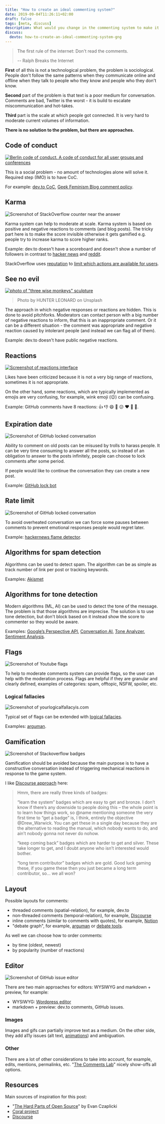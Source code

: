 ```yaml
---
title: "How to create an ideal commenting system?"
date: 2019-09-04T11:26:11+02:00
draft: false
tags: [meta, discuss]
description: What would you change in the commenting system to make it good?
discuss:
  devto: how-to-create-an-ideal-commenting-system-gng
---
```


> The first rule of the internet: Don't read the comments.
>
> -- Ralph Breaks the Internet

**First** of all this is not a technological problem, the problem is sociological. People don't follow the same patterns when they communicate online and offline when they talk to people who they know and people who they don't know.

**Second** part of the problem is that text is a poor medium for conversation. Comments are bad, Twitter is the worst - it is build to escalate miscommunication and hot-takes.

**Third** part is the scale at which people got connected. It is very hard to moderate current volumes of information.

**There is no solution to the problem, but there are approaches.**

## Code of conduct

[![Berlin code of conduct. A code of conduct for all user groups and conferences](./berlin-coc.png)](https://berlincodeofconduct.org/)

This is a social problem - no amount of technologies alone will solve it. Required step (IMO) is to have CoC.

For example: [dev.to CoC](https://dev.to/code-of-conduct), [Geek Feminism Blog comment policy](https://geekfeminismdotorg.wordpress.com/comment-policy/).

## Karma

![Screenshot of StackOverflow counter near the answer](./stackoverflow-karma.png)

Karma system can help to moderate at scale. Karma system is based on positive and negative reactions to comments (and blog posts). The tricky part here is to make the score invisible otherwise it gets gamified e.g. people try to increase karma to score higher ranks.

Example: dev.to doesn't have a scoreboard and doesn't show a number of followers in contrast to [hacker news](https://news.ycombinator.com/leaders) and [reddit](https://www.reddit.com/r/help/wiki/faq#wiki_how_does_karma_work.3F).

StackOverflow uses [reputation](https://meta.stackexchange.com/questions/7237/how-does-reputation-work) to [limit which actions are available for users](https://meta.stackexchange.com/questions/164899/the-complete-rate-limiting-guide).

## See no evil

[![photo of "three wise monkeys" sculpture](./three-wise-monkeys.jpg)](https://en.wikipedia.org/wiki/Three_wise_monkeys)

> Photo by HUNTER LEONARD on Unsplash

The approach in which negative responses or reactions are hidden. This is done to avoid pitchforks. Moderators can contact person with a big number of negative reactions to inform, that this is an inappropriate comment. Or it can be a different situation - the comment was appropriate and negative reaction caused by intolerant people (and instead we can flag all of them).

Example: dev.to doesn't have public negative reactions.

## Reactions

[![Screenshot of reactions interface](./reactions.png)](https://lab.coralproject.net/#%7B%22reactions%22%3Atrue%7D)

Likes have been criticized because it is not a very big range of reactions, sometimes it is not appropriate.

On the other hand, some reactions, which are typically implemented as emojis are very confusing, for example, wink emoji (😉) can be confusing.

Example: GitHub comments have 8 reactions: 👍 👎 😄 🎉 😕 ❤️ 🚀 👀.

## Expiration date

![Screenshot of GitHub locked conversation](./lock-bot.png)

Ability to comment on old posts can be misused by trolls to harass people. It can be very time consuming to answer all the posts, so instead of an obligation to answer to the posts infinitely, people can choose to lock comments after some period.

If people would like to continue the conversation they can create a new post.

Example: [GitHub lock bot](https://github.com/apps/lock)

## Rate limit

![Screenshot of GitHub locked conversation](./locked-conversation.png)

To avoid overheated conversation we can force some pauses between comments to prevent emotional responses people would regret later.

Example: [hackernews flame detector](https://github.com/minimaxir/hacker-news-undocumented/blob/master/README.md#flame-war-detector).

## Algorithms for spam detection

Algorithms can be used to detect spam. The algorithm can be as simple as track number of link per post or tracking keywords.

Examples: [Akismet](https://akismet.com/)

## Algorithms for tone detection

Modern algorithms (ML, AI) can be used to detect the tone of the message. The problem is that those algorithms are imprecise. The solution is to use tone detection, but don't block based on it instead show the score to commenter so they would be aware.

Examples: [Google’s Perspective API](http://perspectiveapi.com/#/home), [Conversation AI](https://conversationai.github.io/), [Tone Analyzer](https://tone-analyzer-demo.ng.bluemix.net/), [Sentiment Analysis](https://www.infoq.com/articles/sentiment-analysis-whats-with-the-tone/).

## Flags

![Screenshot of Youtube flags](./youtube-report-comment.png)

To help to moderate comments system can provide flags, so the user can help with the moderation process. Flags are helpful if they are granular and clearly defined, examples of categories: spam, offtopic, NSFW, spoiler, etc.

### Logical fallacies

![Screenshot of yourlogicalfallacyis.com](./yourlogicalfallacyis.com.png)

Typical set of flags can be extended with [logical fallacies](https://yourlogicalfallacyis.com/).

Examples: [arguman](https://en.arguman.org/fallacies).

## Gamification

![Screenshot of Stackoverflow badges](./stackoverflow-badges.png)

Gamification should be avoided because the main purpose is to have a constructive conversation instead of triggering mechanical reactions in response to the game system.

I like [Discourse approach](https://meta.discourse.org/t/what-has-your-experience-been-with-badges-in-your-communities/69597/5) here:

> Hmm, there are really three kinds of badges:
>
> “learn the system” badges which are easy to get and bronze. I don’t know if there’s any downside to people doing this – the whole point is to learn how things work, so @name mentioning someone the very first time to “get a badge” is, I think, entirely the objective @Drew_Warwick. You can get these in a single day because they are the alternative to reading the manual, which nobody wants to do, and ain’t nobody gonna not never do nohow.
>
> “keep coming back” badges which are harder to get and silver. These take longer to get, and I doubt anyone who isn’t interested would bother.
>
> “long term contributor” badges which are gold. Good luck gaming these, if you game these then you just became a long term contributor, so… we all won?

## Layout

Possible layouts for comments:

- threaded comments (spatial-relation), for example, dev.to
- non-threaded comments (temporal-relation), for example, [Discourse](https://www.discourse.org/)
- inline comments (similar to comments with quotes), for example, [Notion](https://www.notion.so/Mentions-discussions-comments-3f4aa425e0ae44989247f30e08158b41)
- "debate graph", for example, [arguman](https://en.arguman.org/) or [debate tools](https://wiki.lesswrong.com/wiki/Debate_tools).

As well we can choose how to order comments:

- by time (oldest, newest)
- by popularity (number of reactions)

## Editor

![Screenshot of GitHub issue editor](./github-issue.png)

There are two main approaches for editors: WYSIWYG and markdown + preview, for example:

- WYSIWYG: [Wordpress editor](https://en.support.wordpress.com/wordpress-editor/)
- markdown + preview: dev.to comments, GitHub issues.

### Images

Images and gifs can partially improve text as a medium. On the other side, they add a11y issues (alt text, [animations](https://a11yproject.com/posts/understanding-vestibular-disorders/)) and ambiguation.

### Other

There are a lot of other considerations to take into account, for example, edits, mentions, permalinks, etc. "[The Comments Lab](https://lab.coralproject.net/)" nicely show-offs all options.

## Resources

Main sources of inspiration for this post:

- "[The Hard Parts of Open Source](https://www.youtube.com/watch?v=o_4EX4dPppA)" by Evan Czaplicki
- [Coral project](https://guides.coralproject.net/helpful-links/)
- [Discourse](https://blog.discourse.org/2013/03/the-universal-rules-of-civilized-discourse/)
